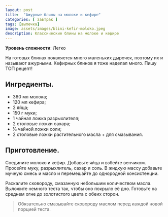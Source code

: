 ```yaml
---
layout: post
title:  "Ажурные блины на молоке и кефире"
categories: [ завтрак ]
tags: [выпечка]
image: assets/images/blini-kefir-moloko.jpeg
description: Классические блины на молоке и кефире
---
```


**Уровень сложности**: Легко

На готовых блинах появляется много маленьких дырочек, поэтому их и называют ажурными. Кефирных блинов я тоже наделал много. Пишу ТОП рецепт!

## Ингредиенты.  

* 360 мл молока;
* 120 мл кефира;
* 2 яйца;
* 150 г муки;
* 1 чайная ложка разрыхлителя;
* 2 столовые ложки сахара;
* ⅓ чайной ложки соли;
* 2 столовые ложки растительного масла + для смазывания.

## Приготовление.  

Соедините молоко и кефир. Добавьте яйца и взбейте венчиком. Просейте муку, разрыхлитель, сахар и соль. В жидкую массу добавьте мучную смесь и масло и перемешайте до однородной консистенции.  

Раскалите сковороду, смазанную небольшим количеством масла. Выложите немного теста так, чтобы оно покрыло её дно. Готовьте на среднем огне до золотистого цвета с обеих сторон.  

>Обязательно смазывайте сковороду маслом перед каждой новой порцией теста.